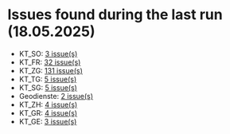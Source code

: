 # Issues found during the last run (18.05.2025)

- KT_SO: [3 issue(s)](tools/KT_SO_errors.csv)
- KT_FR: [32 issue(s)](tools/KT_FR_errors.csv)
- KT_ZG: [131 issue(s)](tools/KT_ZG_errors.csv)
- KT_TG: [5 issue(s)](tools/KT_TG_errors.csv)
- KT_SG: [5 issue(s)](tools/KT_SG_errors.csv)
- Geodienste: [2 issue(s)](tools/Geodienste_errors.csv)
- KT_ZH: [4 issue(s)](tools/KT_ZH_errors.csv)
- KT_GR: [4 issue(s)](tools/KT_GR_errors.csv)
- KT_GE: [3 issue(s)](tools/KT_GE_errors.csv)
